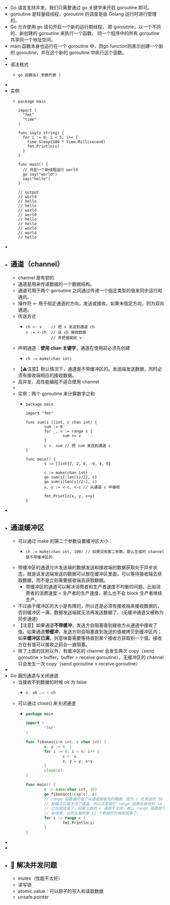 - Go 语言支持并发，我们只需要通过 go 关键字来开启 goroutine 即可。
- goroutine 是轻量级线程，goroutine 的调度是由 Golang 运行时进行管理的。
- Go 允许使用 go 语句开启一个新的运行期线程， 即 goroutine，以一个不同的、新创建的 goroutine 来执行一个函数。 同一个程序中的所有 goroutine 共享同一个地址空间。
- main 函数本身也运行在一个 goroutine 中，而go function则表示创建一个新的 goroutine，并在这个新的 goroutine 中执行这个函数。
-
- 语法格式
	- ```
	  go 函数名( 参数列表 )
	  ```
-
- 实例
	- ```
	  package main
	  
	  import (
	    "fmt"
	    "time"
	  )
	  
	  func say(s string) {
	    for i := 0; i < 5; i++ {
	      time.Sleep(100 * time.Millisecond)
	      fmt.Println(s)
	    }
	  }
	  
	  func main() {
	    // 开启一个新线程运行 world
	    go say("world")
	    say("hello")
	  }
	  
	  // output 
	  // world
	  // hello
	  // hello
	  // world
	  // world
	  // hello
	  // hello
	  // world
	  // world
	  // hello
	  ```
-
- ## 通道（channel）
	- channel 是有锁的
	- 通道是用来传递数据的一个数据结构。
	- 通道可用于两个 goroutine 之间通过传递一个指定类型的值来同步运行和通讯。
	- 操作符 <- 用于指定通道的方向，发送或接收。如果未指定方向，则为双向通道。
	- 传送方式
		- ```
		  ch <- v    // 把 v 发送到通道 ch
		  v := <-ch  // 从 ch 接收数据
		             // 并把值赋给 v
		  ```
	- 声明通道：**使用 chan 关键字**，通道在使用前必须先创建
		- ```
		  ch := make(chan int)
		  ```
	- 【⚠️注意】默认情况下，通道是不带缓冲区的。发送端发送数据，同时必须有接收端相应的接收数据。
	- 高并发、高性能编程不适合使用 channel
	-
	- 实例：两个 goroutine 来计算数字之和
		- ```
		  package main
		  
		  import "fmt"
		  
		  func sum(s []int, c chan int) {
		          sum := 0
		          for _, v := range s {
		                  sum += v
		          }
		          c <- sum // 把 sum 发送到通道 c
		  }
		  
		  func main() {
		          s := []int{7, 2, 8, -9, 4, 0}
		  
		          c := make(chan int)
		          go sum(s[:len(s)/2], c)
		          go sum(s[len(s)/2:], c)
		          x, y := <-c, <-c // 从通道 c 中接收
		  
		          fmt.Println(x, y, x+y)
		  }
		  ```
-
- ## 通道缓冲区
	- 可以通过 make 的第二个参数设置缓冲区大小：
		- ```
		  ch := make(chan int, 100)	// 如果没有第二参数，那么生成的 channel 是不带缓冲区的
		  ```
	- 带缓冲区的通道允许发送端的数据发送和接收端的数据获取处于异步状态，就是说发送端发送的数据可以放在缓冲区里面，可以等待接收端去获取数据，而不是立刻需要接收端去获取数据。
		- 带缓冲区的通道可以解决消费者和生产者速度不均衡的问题。比如消费者的消费速度 < 生产者的生产速度，那么也不会 block 生产者继续生产。
	- 不过由于缓冲区的大小是有限的，所以还是必须有接收端来接收数据的，否则缓冲区一满，数据发送端就无法再发送数据了。(无缓冲通道又被称为同步通道)
	- 【注意】如果通道**不带缓冲**，发送方会阻塞直到接收方从通道中接收了值。如果通道**带缓冲**，发送方则会阻塞直到发送的值被拷贝到缓冲区内；如果**缓冲区已满**，则意味着需要等待直到某个接收方获取到一个值。接收方在有值可以接收之前会一直阻塞。
	- 除了上面的区别以外，有缓冲区的 channel 会发生两次 copy（send goroutine > buffer，buffer > receive goroutine），无缓冲区的 channel 只会发生一次 copy（send goroutine > receive goroutine）
-
- Go 遍历通道与关闭通道
	- 当接收不到数据的时候 ok 为 false
		- ```go
		  v, ok := <-ch
		  ```
	- 可以通过 close() 来关闭通道
		- ```go
		  package main
		  
		  import (
		          "fmt"
		  )
		  
		  func fibonacci(n int, c chan int) {
		          x, y := 0, 1
		          for i := 0; i < n; i++ {
		                  c <- x
		                  x, y = y, x+y
		          }
		          close(c)
		  }
		  
		  func main() {
		          c := make(chan int, 10)
		          go fibonacci(cap(c), c)
		          // range 函数遍历每个从通道接收到的数据，因为 c 在发送完 10 个
		          // 数据之后就关闭了通道，所以这里我们 range 函数在接收到 10 个数据
		          // 之后就结束了。如果上面的 c 通道不关闭，那么 range 函数就不
		          // 会结束，从而在接收第 11 个数据的时候就阻塞了。
		          for i := range c {
		                  fmt.Println(i)
		          }
		  }
		  ```
-
-
- ## 📝 解决并发问题
	- mutex（性能不太好）
	- 读写锁
	- atomic.value：可以原子的写入和读取数据
	- unsafe.pointer